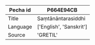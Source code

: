 |Pecha id | P664E94CB
| --- | --- 
|Title | Saṃtānāntarasiddhi 
|Language | ['English', 'Sanskrit']
|Source | 'GRETIL'